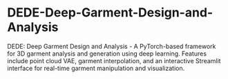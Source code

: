 # DEDE-Deep-Garment-Design-and-Analysis
DEDE: Deep Garment Design and Analysis - A PyTorch-based framework for 3D garment analysis and generation using deep learning. Features include point cloud VAE, garment interpolation, and an interactive Streamlit interface for real-time garment manipulation and visualization.
